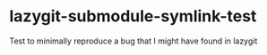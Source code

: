 # lazygit-submodule-symlink-test
Test to minimally reproduce a bug that I might have found in lazygit
